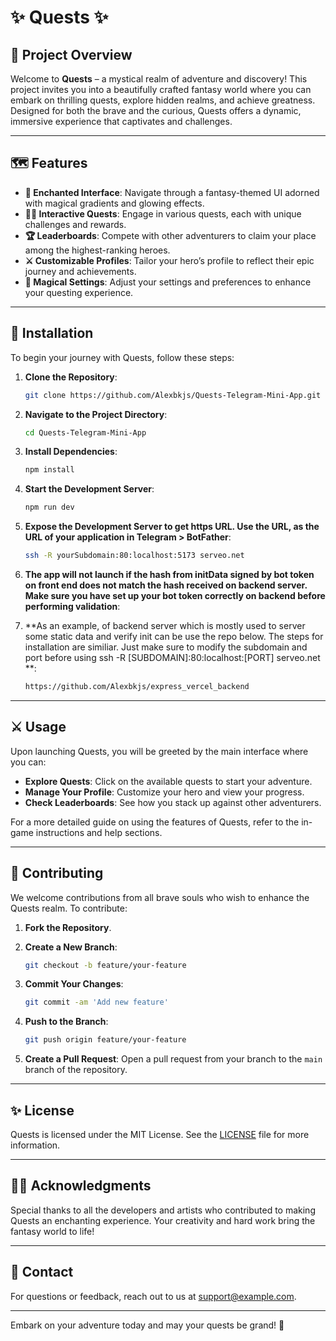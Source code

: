 
# ✨ **Quests** ✨

## 🏰 Project Overview

Welcome to **Quests** – a mystical realm of adventure and discovery! This project invites you into a beautifully crafted fantasy world where you can embark on thrilling quests, explore hidden realms, and achieve greatness. Designed for both the brave and the curious, Quests offers a dynamic, immersive experience that captivates and challenges.

---

## 🗺️ Features

- **🌟 Enchanted Interface**: Navigate through a fantasy-themed UI adorned with magical gradients and glowing effects.
- **🧙‍♂️ Interactive Quests**: Engage in various quests, each with unique challenges and rewards.
- **🏆 Leaderboards**: Compete with other adventurers to claim your place among the highest-ranking heroes.
- **⚔️ Customizable Profiles**: Tailor your hero’s profile to reflect their epic journey and achievements.
- **🔮 Magical Settings**: Adjust your settings and preferences to enhance your questing experience.

---

## 📜 Installation

To begin your journey with Quests, follow these steps:

1. **Clone the Repository**:

    ```bash
    git clone https://github.com/Alexbkjs/Quests-Telegram-Mini-App.git
    ```

2. **Navigate to the Project Directory**:

    ```bash
    cd Quests-Telegram-Mini-App
    ```

3. **Install Dependencies**:

    ```bash
    npm install
    ```

4. **Start the Development Server**:

    ```bash
    npm run dev
    ```
5. **Expose the Development Server to get https URL. Use the URL, as the URL of your application in Telegram > BotFather**:

    ```bash
    ssh -R yourSubdomain:80:localhost:5173 serveo.net
    ```
6. **The app will not launch if the hash from initData signed by bot token on front end does not match the hash received on backend server. Make sure you have set up your bot token correctly on backend before performing validation**:

7. **As an example, of backend server which is mostly used to server some static data and verify init can be use the repo below. The steps for installation are similiar. Just make sure to modify the subdomain and port before using ssh -R [SUBDOMAIN]:80:localhost:[PORT] serveo.net **:

    ```bash
    https://github.com/Alexbkjs/express_vercel_backend
    ```
---

## ⚔️ Usage

Upon launching Quests, you will be greeted by the main interface where you can:

- **Explore Quests**: Click on the available quests to start your adventure.
- **Manage Your Profile**: Customize your hero and view your progress.
- **Check Leaderboards**: See how you stack up against other adventurers.

For a more detailed guide on using the features of Quests, refer to the in-game instructions and help sections.

---

## 💫 Contributing

We welcome contributions from all brave souls who wish to enhance the Quests realm. To contribute:

1. **Fork the Repository**.
2. **Create a New Branch**:

    ```bash
    git checkout -b feature/your-feature
    ```

3. **Commit Your Changes**:

    ```bash
    git commit -am 'Add new feature'
    ```

4. **Push to the Branch**:

    ```bash
    git push origin feature/your-feature
    ```

5. **Create a Pull Request**: Open a pull request from your branch to the `main` branch of the repository.

---

## ✨ License

Quests is licensed under the MIT License. See the [LICENSE](LICENSE) file for more information.

---

## 🧙‍♀️ Acknowledgments

Special thanks to all the developers and artists who contributed to making Quests an enchanting experience. Your creativity and hard work bring the fantasy world to life!

---

## 📜 Contact

For questions or feedback, reach out to us at [support@example.com](mailto:support@quests.com).

---

Embark on your adventure today and may your quests be grand! 🌟

